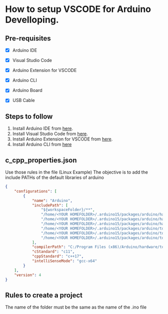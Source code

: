 # How to setup VSCODE for Arduino Develloping.

## Pre-requisites

- [x] Arduino IDE
- [x] Visual Studio Code
- [x] Arduino Extension for VSCODE
- [x] Arduino CLI
  
- [x] Arduino Board
- [x] USB Cable
  
## Steps to follow

1. Install Arduino IDE from [here](https://www.arduino.cc/en/software).
2. Install Visual Studio Code from [here](https://code.visualstudio.com/download).
3. Install Arduino Extension for VSCODE from [here](https://marketplace.visualstudio.com/items?itemName=vsciot-vscode.vscode-arduino).
4. Install Arduino CLI from [here](https://github.com/arduino/arduino-cli)

## c_cpp_properties.json 

Use those rules in the file (Linux Example)
The objective is to add the include PATHs of the default libraries of arduino

```json
{
    "configurations": [
        {
            "name": "Arduino",
            "includePath": [
                "${workspaceFolder}/**",
                "/home/<YOUR HOMEFOLDER>/.arduino15/packages/arduino/hardware/avr/1.8.6/cores/arduino",
                "/home/<YOUR HOMEFOLDER>/.arduino15/packages/arduino/hardware/avr/1.8.6/variants/mega",
                "/home/<YOUR HOMEFOLDER>/.arduino15/packages/arduino/hardware/avr/1.8.6/libraries/EEPROM/src",
                "/home/<YOUR HOMEFOLDER>/.arduino15/packages/arduino/tools/avr-gcc/7.3.0-atmel3.6.1-arduino7/lib/gcc/avr/7.3.0/include",
                "/home/<YOUR HOMEFOLDER>/.arduino15/packages/arduino/tools/avr-gcc/7.3.0-atmel3.6.1-arduino7/lib/gcc/avr/7.3.0/include-fixed",
                "/home/<YOUR HOMEFOLDER>/.arduino15/packages/arduino/tools/avr-gcc/7.3.0-atmel3.6.1-arduino7/avr/include"
            ],
            "compilerPath": "C:/Program Files (x86)/Arduino/hardware/tools/avr/bin/avr-gcc.exe",
            "cStandard": "c11",
            "cppStandard": "c++17",
            "intelliSenseMode": "gcc-x64"
        }
    ],
    "version": 4
}
```

## Rules to create a project

The name of the folder must be the same as the name of the .ino file
